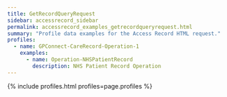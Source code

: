 ```yaml
---
title: GetRecordQueryRequest
sidebar: accessrecord_sidebar
permalink: accessrecord_examples_getrecordqueryrequest.html
summary: "Profile data examples for the Access Record HTML request."
profiles:
  - name: GPConnect-CareRecord-Operation-1
    examples:
      - name: Operation-NHSPatientRecord
        description: NHS Patient Record Operation
---
```

{% include profiles.html profiles=page.profiles %}